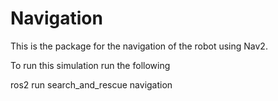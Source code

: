 # Navigation

This is the package for the navigation of the robot using Nav2.

To run this simulation run the following

ros2 run search_and_rescue navigation
